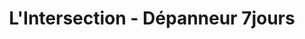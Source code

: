 ---
title: "L'Intersection - Dépanneur 7jours"
url: /montreal/lintersection-depanneur-7jours/
shop: convenience
---